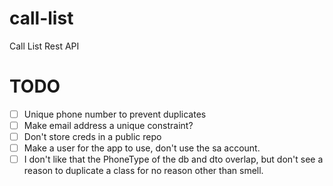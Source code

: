 # call-list
Call List Rest API

# TODO
- [ ] Unique phone number to prevent duplicates
- [ ] Make email address a unique constraint?
- [ ] Don't store creds in a public repo
- [ ] Make a user for the app to use, don't use the sa account.
- [ ] I don't like that the PhoneType of the db and dto overlap, but don't see a reason to duplicate a class for no reason other than smell.
